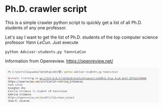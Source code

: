 #  Ph.D. crawler script

This is a simple crawler python script to quickly get a list of all Ph.D. students of any one professor.

Let's say I want to get the list of Ph.D. students of the top computer science professor *Yann LeCun*. Just execute

```
python Advisor-students.py Yann+LeCun
```

Information from Openreview. https://openreview.net/

![image-20220903211253962](https://raw.githubusercontent.com/LUOyk1999/images/main/images/image-20220903211253962.png)